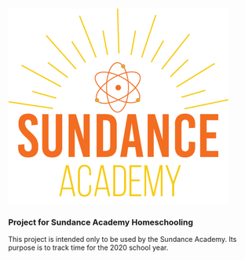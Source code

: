 ![Sundance Academy Logo](/public/header.png)

### Project for Sundance Academy Homeschooling

This project is intended only to be used by the Sundance Academy. Its purpose is to track time for the 2020 school year.

